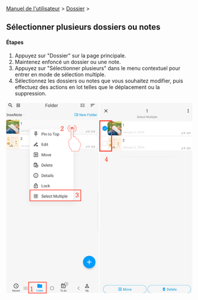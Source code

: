 [Manuel de l'utilisateur](/dragonnest/drawnote/manual/fr) > [Dossier](/dragonnest/drawnote/manual/fr/dossier) >

Sélectionner plusieurs dossiers ou notes
---

#### Étapes

1. Appuyez sur "Dossier" sur la page principale.
2. Maintenez enfoncé un dossier ou une note.
3. Appuyez sur "Sélectionner plusieurs" dans le menu contextuel pour entrer en mode de sélection multiple.
4. Sélectionnez les dossiers ou notes que vous souhaitez modifier, puis effectuez des actions en lot telles que le déplacement ou la suppression.

![Sélectionner plusieurs dossiers ou notes](imgs/select_multiple_folders_or_notes.png)